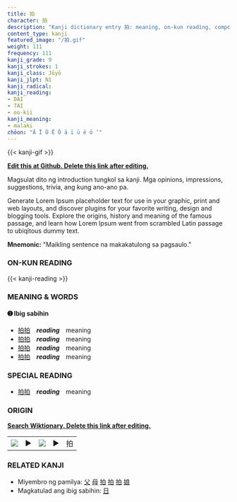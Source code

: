 ```yaml
---
title: 拍
character: 拍
description: "Kanji dictionary entry 拍: meaning, on-kun reading, compounds, origin, related kanji"
content_type: kanji
featured_image: "/拍.gif"
weight: 111
frequency: 111
kanji_grade: 9
kanji_strokes: 1
kanji_class: Jōyō
kanji_jlpt: N1
kanji_radical: 
kanji_reading: 
- DAI
- TAI
- oo-kii
kanji_meaning:
- malaki
chōon: "Ā Ī Ū Ē Ō ā ī ū ē ō ’"
---
```

[//]: # (Don't edit the line below. Kanji animated GIF code is automatically generated.)
{{< kanji-gif >}}

[//]: # (Edit below this line.)

**[Edit this at Github. Delete this link after editing.](https://github.com/tim0g/tim/tree/main/content/kanji/拍/index.md)**

Magsulat dito ng introduction tungkol sa kanji. Mga opinions, impressions, suggestions, trivia, ang kung ano-ano pa.

Generate Lorem Ipsum placeholder text for use in your graphic, print and web layouts, and discover plugins for your favorite writing, design and blogging tools. Explore the origins, history and meaning of the famous passage, and learn how Lorem Ipsum went from scrambled Latin passage to ubiqitous dummy text.
 
**Mnemonic:** "Maikling sentence na makakatulong sa pagsaulo."

### ON-KUN READING

[//]: # (Don't edit the line below. ON-KUN READING code is automatically generated.)
{{< kanji-reading >}}

### MEANING & WORDS

#### ➊ **Ibig sabihin**
  - [拍](../拍)[拍](../拍)　***reading***　meaning
  - [拍](../拍)[拍](../拍)　***reading***　meaning
  - [拍](../拍)[拍](../拍)　***reading***　meaning
  - [拍](../拍)[拍](../拍)　***reading***　meaning

### SPECIAL READING
  - [拍](../拍)[拍](../拍)　***reading***　meaning

### ORIGIN

**[Search Wiktionary. Delete this link after editing.](https://wiktionary.org/wiki/拍)**
<table class="kanji-table"><tr><td>
<img src="60px-拍-bronze.svg.png">
</td><td>▶</td><td>
<img src="60px-拍-oracle.svg.png">
</td><td>▶</td>
<td class="kanji-origin">拍</td>
</tr></table>

### RELATED KANJI
- Miyembro ng pamilya: [父](../父) [母](../母) [拍](../拍) [拍](../拍) [拍](../拍) [娘](../娘)
- Magkatulad ang ibig sabihin: [日](../日)
